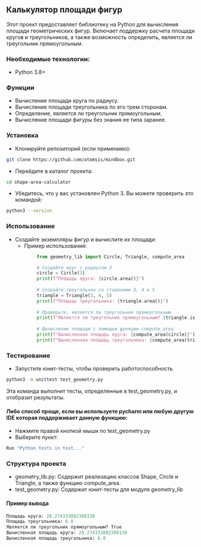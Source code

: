## Калькулятор площади фигур
Этот проект предоставляет библиотеку на Python для вычисления площади геометрических фигур. Включает поддержку расчета площади кругов и треугольников, а также возможность определить, является ли треугольник прямоугольным.

### Необходимые технологии:
- Python 3.8+

### Функции
- Вычисление площади круга по радиусу.
- Вычисление площади треугольника по его трем сторонам.
- Определение, является ли треугольник прямоугольным.
- Вычисление площади фигуры без знания ее типа заранее.
### Установка
- Клонируйте репозиторий (если применимо):
```bash
git clone https://github.com/atomsis/mindbox.git
```
- Перейдите в каталог проекта:
```bash
cd shape-area-calculator
```
- Убедитесь, что у вас установлен Python 3. Вы можете проверить это командой:
```bash
python3 --version
```

### Использование
- Создайте экземпляры фигур и вычислите их площади:
  - Пример использования:
  ```python
          from geometry_lib import Circle, Triangle, compute_area

          # Создайте круг с радиусом 3
          circle = Circle(3)
          print(f"Площадь круга: {circle.area()}")
        
          # Создайте треугольник со сторонами 3, 4 и 5
          triangle = Triangle(3, 4, 5)
          print(f"Площадь треугольника: {triangle.area()}")
        
          # Проверьте, является ли треугольник прямоугольным
          print(f"Является ли треугольник прямоугольным? {triangle.is_right_triangle()}")
        
          # Вычисление площади с помощью функции compute_area
          print(f"Вычисленная площадь круга: {compute_area(circle)}")
          print(f"Вычисленная площадь треугольника: {compute_area(triangle
  ```

### Тестирование
- Запустите юнит-тесты, чтобы проверить работоспособность 
```bash
python3 -m unittest test_geometry.py
```
Эта команда выполнит тесты, определенные в test_geometry.py, и отобразит результаты.
#### Либо способ проще, если вы используете pycharm или любую другую IDE которая поддерживает данную функцию:
- Нажмите правой кнопкой мыши по test_geometry.py
- Выберите пункт:
```python
Run "Python tests in test..."
```
### Структура проекта
- geometry_lib.py: Содержит реализацию классов Shape, Circle и Triangle, а также функцию compute_area.
- test_geometry.py: Содержит юнит-тесты для модуля geometry_lib
#### Пример вывода
```graphql
Площадь круга: 28.274333882308138
Площадь треугольника: 6.0
Является ли треугольник прямоугольным? True
Вычисленная площадь круга: 28.274333882308138
Вычисленная площадь треугольника: 6.0
```